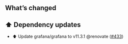 ## What’s changed

## ⬆️ Dependency updates

- ⬆️ Update grafana/grafana to v11.3.1 @renovate ([#433](https://github.com/hassio-addons/addon-grafana/pull/433))
